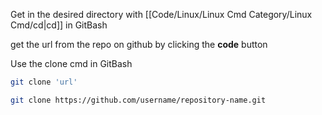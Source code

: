Get in the desired directory with [[Code/Linux/Linux Cmd Category/Linux Cmd/cd|cd]] in GitBash

get the url from the repo on github by clicking the __code__ button

Use the clone cmd in GitBash 
```bash
git clone 'url'

git clone https://github.com/username/repository-name.git
```
